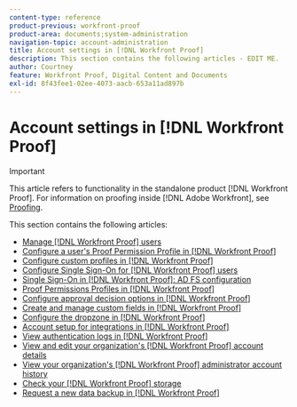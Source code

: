 ```yaml
---
content-type: reference
product-previous: workfront-proof
product-area: documents;system-administration
navigation-topic: account-administration
title: Account settings in [!DNL Workfront Proof]
description: This section contains the following articles - EDIT ME.
author: Courtney
feature: Workfront Proof, Digital Content and Documents
exl-id: 8f43fee1-02ee-4073-aacb-653a11ad897b
---
```

# Account settings in [!DNL Workfront Proof]

>[!IMPORTANT]
>
>This article refers to functionality in the standalone product [!DNL Workfront Proof]. For information on proofing inside [!DNL Adobe Workfront], see [Proofing](../../../review-and-approve-work/proofing/proofing.md).

This section contains the following articles:

* [Manage [!DNL Workfront Proof] users](../../../workfront-proof/wp-acct-admin/account-settings/manage-wp-users.md)
* [Configure a user's Proof Permission Profile in [!DNL Workfront Proof]](../../../workfront-proof/wp-acct-admin/account-settings/config-user-pref-in-wp.md)
* [Configure custom profiles in [!DNL Workfront Proof]](../../../workfront-proof/wp-acct-admin/account-settings/configure-custom-profiles.md)
* [Configure Single Sign-On for [!DNL Workfront Proof] users](../../../workfront-proof/wp-acct-admin/account-settings/configure-sso-for-wp-users.md)
* [Single Sign-On in [!DNL Workfront Proof]: AD FS configuration](../../../workfront-proof/wp-acct-admin/account-settings/sso-in-wp-adfs-configuration.md)
* [Proof Permissions Profiles in [!DNL Workfront Proof]](../../../workfront-proof/wp-acct-admin/account-settings/proof-perm-profiles-in-wp.md)
* [Configure approval decision options in [!DNL Workfront Proof]](../../../workfront-proof/wp-acct-admin/account-settings/configure-approval-decision-in-wp.md)
* [Create and manage custom fields in [!DNL Workfront Proof]](../../../workfront-proof/wp-acct-admin/account-settings/create-and-manage-custom-fields.md)
* [Configure the dropzone in [!DNL Workfront Proof]](../../../workfront-proof/wp-acct-admin/account-settings/configure-dropzone-in-wp.md)
* [Account setup for integrations in [!DNL Workfront Proof]](../../../workfront-proof/wp-acct-admin/account-settings/integrations-account-setup.md)
* [View authentication logs in [!DNL Workfront Proof]](../../../workfront-proof/wp-acct-admin/account-settings/view-auth-logs-in-wp.md)
* [View and edit your organization's [!DNL Workfront Proof] account details](../../../workfront-proof/wp-acct-admin/account-settings/view-edit-org-wp-acct-details.md)
* [View your organization's [!DNL Workfront Proof] administrator account history](../../../workfront-proof/wp-acct-admin/account-settings/view-org-wp-acct-history.md)
* [Check your [!DNL Workfront Proof] storage](../../../workfront-proof/wp-acct-admin/account-settings/check-workfront-proof-storage.md)
* [Request a new data backup in [!DNL Workfront Proof]](../../../workfront-proof/wp-acct-admin/account-settings/request-new-data-backup-in-wp.md)

